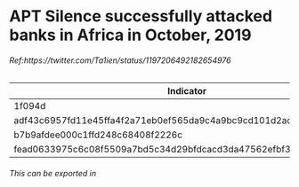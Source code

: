 <h1>APT Silence successfully attacked banks in Africa in October, 2019</h1>
<h6>Ref:<a href="https://twitter.com/Ta1ien/status/1197206492182654976"></a>https://twitter.com/Ta1ien/status/1197206492182654976</h6>

|Indicator|Description|
| ------------- |:-------------:|
|1f094d|d65be477d15d871e72f0fdce5e||
|adf43c6957fd11e45ffa4f2a71eb0ef565da9c4a9bc9cd101d2ac485b5358c469|dns.dll|
|b7b9afdee000c1ffd248c68408f2226c||
|fead0633975c6c08f5509a7bd5c34d29bfdcacd3da47562efbf33121726f77b0|dttcodexgigas.exe|

<h6>This can be exported in <a href=""></a>


